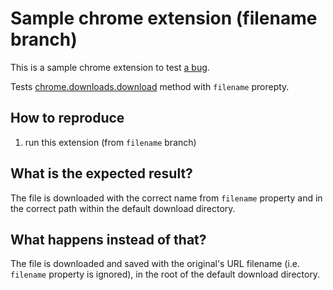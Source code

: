 # Sample chrome extension (filename branch)

This is a sample chrome extension to test [a bug](https://github.com/egoroof/yandex-music-fisher/issues/41).

Tests [chrome.downloads.download](https://developer.chrome.com/extensions/downloads#method-download)
method with `filename` prorepty.

## How to reproduce

1. run this extension (from `filename` branch)

## What is the expected result?

The file is downloaded with the correct name from `filename` property and in the correct path within the default download directory.

## What happens instead of that?

The file is downloaded and saved with the original's URL filename (i.e. `filename` property is ignored), in the root of the default download directory.
